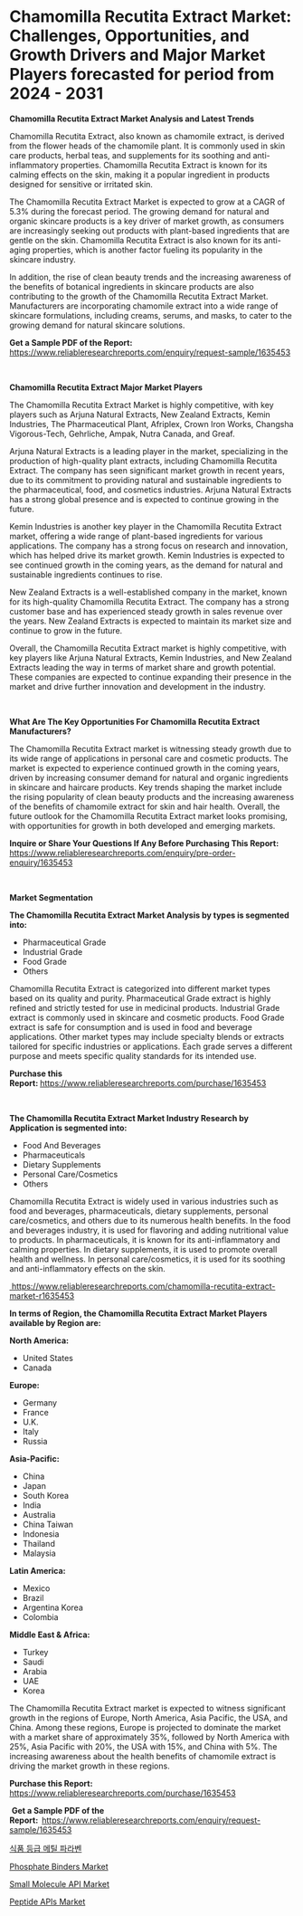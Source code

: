 <p><h1>Chamomilla Recutita Extract Market: Challenges, Opportunities, and Growth Drivers and Major Market Players forecasted for period from 2024 - 2031</h1></p><p><strong>Chamomilla Recutita Extract Market Analysis and Latest Trends</strong></p>
<p><p>Chamomilla Recutita Extract, also known as chamomile extract, is derived from the flower heads of the chamomile plant. It is commonly used in skin care products, herbal teas, and supplements for its soothing and anti-inflammatory properties. Chamomilla Recutita Extract is known for its calming effects on the skin, making it a popular ingredient in products designed for sensitive or irritated skin.</p><p>The Chamomilla Recutita Extract Market is expected to grow at a CAGR of 5.3% during the forecast period. The growing demand for natural and organic skincare products is a key driver of market growth, as consumers are increasingly seeking out products with plant-based ingredients that are gentle on the skin. Chamomilla Recutita Extract is also known for its anti-aging properties, which is another factor fueling its popularity in the skincare industry.</p><p>In addition, the rise of clean beauty trends and the increasing awareness of the benefits of botanical ingredients in skincare products are also contributing to the growth of the Chamomilla Recutita Extract Market. Manufacturers are incorporating chamomile extract into a wide range of skincare formulations, including creams, serums, and masks, to cater to the growing demand for natural skincare solutions.</p></p>
<p><strong>Get a Sample PDF of the Report:&nbsp;</strong> <a href="https://www.reliableresearchreports.com/enquiry/request-sample/1635453">https://www.reliableresearchreports.com/enquiry/request-sample/1635453</a></p>
<p>&nbsp;</p>
<p><strong>Chamomilla Recutita Extract Major Market Players</strong></p>
<p><p>The Chamomilla Recutita Extract Market is highly competitive, with key players such as Arjuna Natural Extracts, New Zealand Extracts, Kemin Industries, The Pharmaceutical Plant, Afriplex, Crown Iron Works, Changsha Vigorous-Tech, Gehrliche, Ampak, Nutra Canada, and Greaf.</p><p>Arjuna Natural Extracts is a leading player in the market, specializing in the production of high-quality plant extracts, including Chamomilla Recutita Extract. The company has seen significant market growth in recent years, due to its commitment to providing natural and sustainable ingredients to the pharmaceutical, food, and cosmetics industries. Arjuna Natural Extracts has a strong global presence and is expected to continue growing in the future.</p><p>Kemin Industries is another key player in the Chamomilla Recutita Extract market, offering a wide range of plant-based ingredients for various applications. The company has a strong focus on research and innovation, which has helped drive its market growth. Kemin Industries is expected to see continued growth in the coming years, as the demand for natural and sustainable ingredients continues to rise.</p><p>New Zealand Extracts is a well-established company in the market, known for its high-quality Chamomilla Recutita Extract. The company has a strong customer base and has experienced steady growth in sales revenue over the years. New Zealand Extracts is expected to maintain its market size and continue to grow in the future.</p><p>Overall, the Chamomilla Recutita Extract market is highly competitive, with key players like Arjuna Natural Extracts, Kemin Industries, and New Zealand Extracts leading the way in terms of market share and growth potential. These companies are expected to continue expanding their presence in the market and drive further innovation and development in the industry.</p></p>
<p>&nbsp;</p>
<p><strong>What Are The Key Opportunities For Chamomilla Recutita Extract Manufacturers?</strong></p>
<p><p>The Chamomilla Recutita Extract market is witnessing steady growth due to its wide range of applications in personal care and cosmetic products. The market is expected to experience continued growth in the coming years, driven by increasing consumer demand for natural and organic ingredients in skincare and haircare products. Key trends shaping the market include the rising popularity of clean beauty products and the increasing awareness of the benefits of chamomile extract for skin and hair health. Overall, the future outlook for the Chamomilla Recutita Extract market looks promising, with opportunities for growth in both developed and emerging markets.</p></p>
<p><strong>Inquire or Share Your Questions If Any Before Purchasing This Report:</strong> <a href="https://www.reliableresearchreports.com/enquiry/pre-order-enquiry/1635453">https://www.reliableresearchreports.com/enquiry/pre-order-enquiry/1635453</a></p>
<p>&nbsp;</p>
<p><strong>Market Segmentation</strong></p>
<p><strong>The Chamomilla Recutita Extract Market Analysis by types is segmented into:</strong></p>
<p><ul><li>Pharmaceutical Grade</li><li>Industrial Grade</li><li>Food Grade</li><li>Others</li></ul></p>
<p><p>Chamomilla Recutita Extract is categorized into different market types based on its quality and purity. Pharmaceutical Grade extract is highly refined and strictly tested for use in medicinal products. Industrial Grade extract is commonly used in skincare and cosmetic products. Food Grade extract is safe for consumption and is used in food and beverage applications. Other market types may include specialty blends or extracts tailored for specific industries or applications. Each grade serves a different purpose and meets specific quality standards for its intended use.</p></p>
<p><strong>Purchase this Report:&nbsp;</strong><a href="https://www.reliableresearchreports.com/purchase/1635453">https://www.reliableresearchreports.com/purchase/1635453</a></p>
<p>&nbsp;</p>
<p><strong>The Chamomilla Recutita Extract Market Industry Research by Application is segmented into:</strong></p>
<p><ul><li>Food And Beverages</li><li>Pharmaceuticals</li><li>Dietary Supplements</li><li>Personal Care/Cosmetics</li><li>Others</li></ul></p>
<p><p>Chamomilla Recutita Extract is widely used in various industries such as food and beverages, pharmaceuticals, dietary supplements, personal care/cosmetics, and others due to its numerous health benefits. In the food and beverages industry, it is used for flavoring and adding nutritional value to products. In pharmaceuticals, it is known for its anti-inflammatory and calming properties. In dietary supplements, it is used to promote overall health and wellness. In personal care/cosmetics, it is used for its soothing and anti-inflammatory effects on the skin.</p></p>
<p><a href="https://www.reliableresearchreports.com/chamomilla-recutita-extract-market-r1635453">&nbsp;https://www.reliableresearchreports.com/chamomilla-recutita-extract-market-r1635453</a></p>
<p><strong>In terms of Region, the Chamomilla Recutita Extract Market Players available by Region are:</strong></p>
<p>
    <p> <strong> North America: </strong>
        <ul>
            <li>United States</li>
            <li>Canada</li>
        </ul>
        </p> 
    <p> <strong> Europe: </strong>
        <ul>
            <li>Germany</li>
            <li>France</li>
            <li>U.K.</li>
            <li>Italy</li>
            <li>Russia</li>
        </ul>
        </p> 
    <p> <strong> Asia-Pacific: </strong>
        <ul>
            <li>China</li>
            <li>Japan</li>
            <li>South Korea</li>
            <li>India</li>
            <li>Australia</li>
            <li>China Taiwan</li>
            <li>Indonesia</li>
            <li>Thailand</li>
            <li>Malaysia</li>
        </ul>
        </p> 
    <p> <strong> Latin America: </strong>
        <ul>
            <li>Mexico</li>
            <li>Brazil</li>
            <li>Argentina Korea</li>
            <li>Colombia</li>
        </ul>
        </p> 
    <p> <strong> Middle East & Africa: </strong>
        <ul>
            <li>Turkey</li>
            <li>Saudi</li>
            <li>Arabia</li>
            <li>UAE</li>
            <li>Korea</li>
        </ul>
    </p>
    </p>
<p><p>The Chamomilla Recutita Extract market is expected to witness significant growth in the regions of Europe, North America, Asia Pacific, the USA, and China. Among these regions, Europe is projected to dominate the market with a market share of approximately 35%, followed by North America with 25%, Asia Pacific with 20%, the USA with 15%, and China with 5%. The increasing awareness about the health benefits of chamomile extract is driving the market growth in these regions.</p></p>
<p><strong>Purchase this Report: </strong><a href="https://www.reliableresearchreports.com/purchase/1635453">https://www.reliableresearchreports.com/purchase/1635453</a></p>
<p>&nbsp;<strong>Get a Sample PDF of the Report:&nbsp;&nbsp;</strong><a href="https://www.reliableresearchreports.com/enquiry/request-sample/1635453">https://www.reliableresearchreports.com/enquiry/request-sample/1635453</a></p>
<p><strong></strong></p>
<p><p><a href="https://github.com/mdmazharulnwr786/Market-Research-Report-List-2/blob/main/451755484347.md">식품 등급 메틸 파라벤</a></p><p><a href="https://github.com/nhteumcc68/Market-Research-Report-List-1/blob/main/phosphate-binders-market.md">Phosphate Binders Market</a></p><p><a href="https://github.com/okotobwrhuteie/Market-Research-Report-List-3/blob/main/small-molecule-api-market.md">Small Molecule API Market</a></p><p><a href="https://github.com/LeilaniWyman2021/Market-Research-Report-List-2/blob/main/peptide-apis-market.md">Peptide APIs Market</a></p></p>